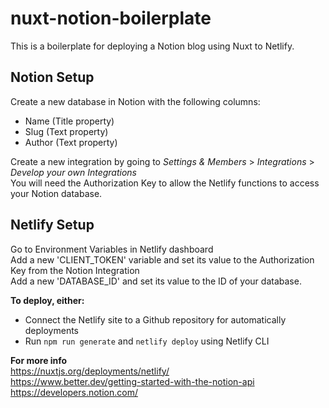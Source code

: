 # nuxt-notion-boilerplate

This is a boilerplate for deploying a Notion blog using Nuxt to Netlify. 

## Notion Setup
Create a new database in Notion with the following columns:
- Name (Title property)
- Slug (Text property)
- Author (Text property)

Create a new integration by going to *Settings & Members* > *Integrations* > *Develop your own Integrations*  
You will need the Authorization Key to allow the Netlify functions to access your Notion database.  

## Netlify Setup
Go to Environment Variables in Netlify dashboard  
Add a new 'CLIENT_TOKEN' variable and set its value to the Authorization Key from the Notion Integration  
Add a new 'DATABASE_ID' and set its value to the ID of your database.  

**To deploy, either:**
- Connect the Netlify site to a Github repository for automatically deployments  
- Run ``npm run generate`` and ``netlify deploy`` using Netlify CLI  

**For more info**  
https://nuxtjs.org/deployments/netlify/  
https://www.better.dev/getting-started-with-the-notion-api  
https://developers.notion.com/  